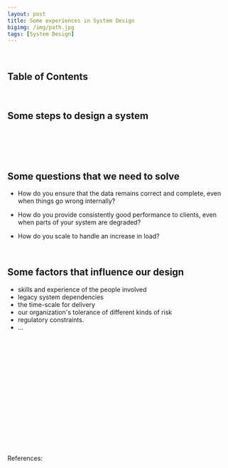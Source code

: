 ```yaml
---
layout: post
title: Some experiences in System Design
bigimg: /img/path.jpg
tags: [System Design]
---
```




<br>

## Table of Contents





<br>

## Some steps to design a system





<br>

## 





<br>

## Some questions that we need to solve

- How do you ensure that the data remains correct and complete, even when things go wrong internally?

- How do you provide consistently good performance to clients, even when parts of your system are degraded?

- How do you scale to handle an increase in load?



<br>

## Some factors that influence our design

- skills and experience of the people involved
- legacy system dependencies
- the time-scale for delivery
- our organization's tolerance of different kinds of risk
- regulatory constraints.
- ...

<br>

## 





<br>

## 





<br>

## 





<br>

## 





<br>

## 





<br>

References:

[]()

[]()

[]()

[]()

[]()

[]()

[]()